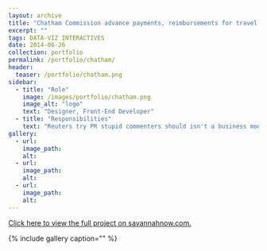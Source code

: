 ```yaml
---
layout: archive
title: "Chatham Commission advance payments, reimbursements for travel vary widely"
excerpt: ""
tags: DATA-VIZ INTERACTIVES
date: 2014-06-26
collection: portfolio
permalink: /portfolio/chatham/
header:
  teaser: /portfolio/chatham.png
sidebar:
  - title: "Role"
    image: /images/portfolio/chatham.png
    image_alt: "logo"
    text: "Designer, Front-End Developer"
  - title: "Responsibilities"
    text: "Reuters try PR stupid commenters should isn't a business model"
gallery:
  - url:
    image_path:
    alt:
  - url:
    image_path:
    alt:
  - url:
    image_path:
    alt:
---
```


[Click here to view the full project on savannahnow.com.](http://savannahnow.com/news/2012-10-13/chatham-commission-advance-payments-reimbursements-travel-vary-widely#.U6vLF41dU4s)

{% include gallery caption="" %}
